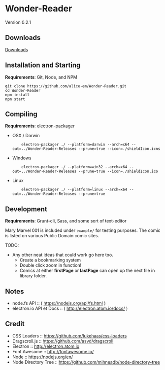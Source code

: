 # Wonder-Reader

Version 0.2.1

## Downloads

[Downloads](http://alice-em.github.io/Wonder-Reader/)

## Installation and Starting

__Requirements__: Git, Node, and NPM

```shell
git clone https://github.com/alice-em/Wonder-Reader.git
cd Wonder-Reader
npm install
npm start
```

## Compiling
__Requirements__: electron-packager

* OSX / Darwin

		  electron-packager ./ --platform=darwin --arch=x64 --out=../Wonder-Reader-Releases --prune=true --icon=./shieldIcon.icns

* Windows

		  electron-packager ./ --platform=win32 --arch=x64 --out=../Wonder-Reader-Releases --prune=true --icon=./shieldIcon.ico

* Linux

		  electron-packager ./ --platform=linux --arch=x64 --out=../Wonder-Reader-Releases --prune=true

## Development
__Requirements__: Grunt-cli, Sass, and some sort of text-editor

Mary Marvel 001 is included under `example/` for testing purposes. The comic is listed on various Public Domain comic sites.

TODO:
* Any other neat ideas that could work go here too.
	* Create a bookmarking system
	* Double click zoom in function!
  * Comics at either __firstPage__ or __lastPage__ can open up the next file in library folder.

## Notes
* node.fs API :: ( https://nodejs.org/api/fs.html )
* electron.io API et Docs :: ( http://electron.atom.io/docs/ )

## Credit

* CSS Loaders :: https://github.com/lukehaas/css-loaders
* Dragscroll.js :: https://github.com/asvd/dragscroll
* Electron :: http://electron.atom.io
* Font Awesome :: http://fontawesome.io/
* Node :: https://nodejs.org/en/
* Node Directory Tree :: https://github.com/mihneadb/node-directory-tree
